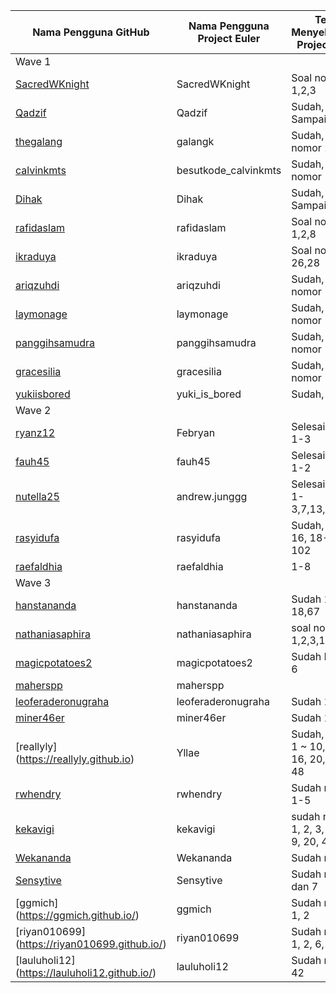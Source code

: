 | Nama Pengguna GitHub          | Nama Pengguna Project Euler     | Telah Menyelesaikan Project Euler |
| ----------------------------- | ------------------------------- | --------------------------------- |
| Wave 1
| [SacredWKnight](https://sacredwknight.github.io)  | SacredWKnight | Soal nomor 1,2,3   |
| [Qadzif](https://Qadzif.github.io)  | Qadzif  | Sudah, 1 Sampai 20 |
| [thegalang](https://thegalang.github.io) | galangk | Sudah, soal nomor 2 
| [calvinkmts](https://calvinkmts.github.io) | besutkode_calvinkmts | Sudah, soal nomor 1	|
| [Dihak](https://dihak.github.io) | Dihak | Sudah, 1 Sampai 10  |
| [rafidaslam](https://rafidaslam.github.io) | rafidaslam | Soal nomor 1,2,8        |
| [ikraduya](https://ikraduya.github.io) | ikraduya  | Soal nomor 1-26,28        |
| [ariqzuhdi](https://ariqzuhdi.github.io/besutkode/) | ariqzuhdi | Sudah, soal nomor 1        |
| [laymonage](https://laymonage.github.io) | laymonage  | Sudah, soal nomor 1, 2, 15
| [panggihsamudra](https://panggihsamudra.github.io) | panggihsamudra  | Sudah, soal nomor 1-10        |
| [gracesilia](https://gracesilia.github.io) | gracesilia | Sudah, soal nomor 1-3,48        |
| [yukiisbored](https://yukiisbored.github.io) | yuki_is_bored | Sudah, 1-7, 9 |
| Wave 2
| [ryanz12](https://ryanz12.github.io) | Febryan  | Selesai nomor 1-3 |
| [fauh45](https://fauh45.github.io) | fauh45 | Selesai nomor 1-2 |
| [nutella25](https://nutella25.github.io) | andrew.junggg  | Selesai nomor 1-3,7,13,19,92 |
| [rasyidufa](https://rasyidufa.github.io) | rasyidufa | Sudah, No. 1-16, 18-20, 22, 102 |
| [raefaldhia](https://raefaldhia.github.io) | raefaldhia  | 1-8 |
| Wave 3
| [hanstananda](https://hanstananda.github.io) | hanstananda  |Sudah 1-18,67|
| [nathaniasaphira](https://nathaniasaphira.github.io) | nathaniasaphira | soal no. 1,2,3,19 |
| [magicpotatoes2](https://magicpotatoes2.github.io) | magicpotatoes2 | Sudah No. 1 - 6|
| [maherspp](https://maherspp.github.io) | maherspp |  |
| [leoferaderonugraha](https://leoferaderonugraha.github.io) | leoferaderonugraha  | Sudah 1,4|
| [miner46er](https://miner46er.github.io) | miner46er | Sudah 1,2 |
| [reallyly] (https://reallyly.github.io) | Yllae | Sudah, nomor 1 ~ 10, 13, 14, 16, 20, 40, 45, 48 |
| [rwhendry](https://rwhendry.github.io) | rwhendry | Sudah nomor 1-5 |
| [kekavigi](https://kekavigi.github.io) | kekavigi | sudah nomor 1, 2, 3, 5, 6, 7, 9, 20, 48, 63 |
| [Wekananda](https://wekananda.github.io/) | Wekananda | Sudah nomor 1 |
| [Sensytive](https://Sensytive.github.io/) | Sensytive | Sudah nomor 1 dan 7 |
| [ggmich] (https://ggmich.github.io/) | ggmich | Sudah nomor 1, 2 |
| [riyan010699] (https://riyan010699.github.io/) | riyan010699 | Sudah nomor 1, 2, 6, 29, 53|
| [lauluholi12] (https://lauluholi12.github.io/) | lauluholi12 | Sudah no 1-6, 42 | 

